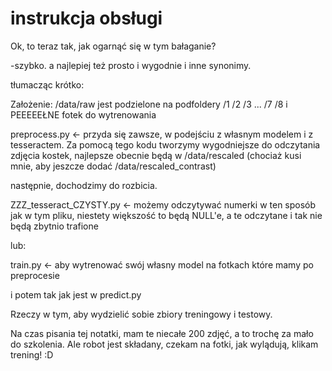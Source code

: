# instrukcja obsługi

Ok, to teraz tak, jak ogarnąć się w tym bałaganie?

-szybko.
a najlepiej też prosto i wygodnie i inne synonimy.

tłumacząc krótko:

Założenie:
/data/raw jest podzielone na podfoldery /1 /2 /3 ... /7 /8 i PEEEEEŁNE fotek do wytrenowania

preprocess.py <- przyda się zawsze, w podejściu z własnym modelem i z tesseractem.
Za pomocą tego kodu tworzymy wygodniejsze do odczytania zdjęcia kostek, najlepsze obecnie będą w /data/rescaled
(chociaż kusi mnie, aby jeszcze dodać /data/rescaled_contrast)


następnie, dochodzimy do rozbicia.

ZZZ_tesseract_CZYSTY.py  <- możemy odczytywać numerki w ten sposób jak w tym pliku, niestety większość to będą NULL'e,
a te odczytane i tak nie będą zbytnio trafione

lub:

train.py <- aby wytrenować swój własny model na fotkach które mamy po preprocesie

i potem tak jak jest w predict.py

Rzeczy w tym, aby wydzielić sobie zbiory treningowy i testowy.

Na czas pisania tej notatki, mam te niecałe 200 zdjęć, a to trochę za mało do szkolenia.
Ale robot jest składany, czekam na fotki, jak wylądują, klikam trening! :D 